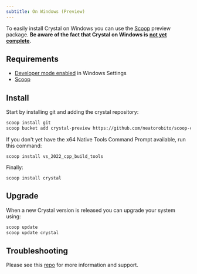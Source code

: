```yaml
---
subtitle: On Windows (Preview)
---
```


To easily install Crystal on Windows you can use the [Scoop](https://scoop.sh/) preview package. 
**Be aware of the fact that Crystal on Windows is** [**not yet complete**](https://github.com/crystal-lang/crystal/issues/5430).

## Requirements
* [Developer mode enabled](https://learn.microsoft.com/en-us/windows/apps/get-started/enable-your-device-for-development) in Windows Settings
* [Scoop](https://scoop.sh/)

## Install
Start by installing git and adding the crystal repository:

```bash
scoop install git
scoop bucket add crystal-preview https://github.com/neatorobito/scoop-crystal
```

If you don't yet have the x64 Native Tools Command Prompt available, run this command:

```
scoop install vs_2022_cpp_build_tools
```

Finally:

```
scoop install crystal
```

## Upgrade

When a new Crystal version is released you can upgrade your system using:

```bash
scoop update
scoop update crystal
```

## Troubleshooting
Please see this [repo](https://github.com/neatorobito/scoop-crystal) for more information and support.

